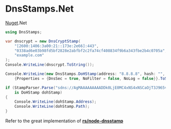 # DnsStamps.Net

[Nuget](https://www.nuget.org/packages/DnsStamps).Net

```csharp
using DnsStamps;

var dnscrypt = new DnsCryptStamp(
    "[2600:1406:3a00:21::173e:2e66]:443",
    "0338ad6e03b98fd5bf2828e2abfbf2c2fa74cf408834f9b6a343fbe2b4c0705a",
    "example.com"
);
Console.WriteLine(dnscrypt.ToString());

Console.WriteLine(new DnsStamps.DoHStamp(address: "8.8.8.8", hash: "", hostName: "dns.google", path: "/dns-query")
    {Properties = {DnsSec = true, NoFilter = false, NoLog = false}}.ToString());

if (StampParser.Parse("sdns://AgMAAAAAAAAADDk0LjE0MC4xNS4xNSCaOjT3J965vKUQA9nOnDn48n3ZxSQpAcK6saROY1oCGQw5NC4xNDAuMTUuMTUKL2Rucy1xdWVyeQ")
    is DoHStamp dohStamp)
{
    Console.WriteLine(dohStamp.Address);
    Console.WriteLine(dohStamp.Path);
}
```

Refer to the great implementation of [**rs/node-dnsstamp**](https://github.com/rs/node-dnsstamp)

